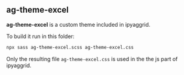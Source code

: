 ## ag-theme-excel

**ag-theme-excel** is a custom theme included in ipyaggrid.  

To build it run in this folder:

```bash
npx sass ag-theme-excel.scss ag-theme-excel.css
```

Only the resulting file `ag-theme-excel.css` is used in the the js part of ipyaggrid.

